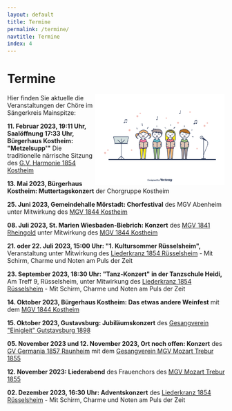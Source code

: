 ```yaml
---
layout: default
title: Termine
permalink: /termine/
navtitle: Termine
index: 4
---
```

# Termine
<img style="width: 300px; float: right;" alt="Chor" src="/Saengerkreis/choir4.svg">

Hier finden Sie aktuelle die Veranstaltungen der Chöre im Sängerkreis Mainspitze:

**11. Februar 2023, 19:11 Uhr, Saalöffnung 17:33 Uhr, Bürgerhaus Kostheim: "Metzelsupp'"** Die traditionelle närrische Sitzung des [G.V. Harmonie 1854 Kostheim](http://gv-harmonie-1854.de/)

**13. Mai 2023, Bürgerhaus Kostheim: Muttertagskonzert** der Chorgruppe Kostheim

**25. Juni 2023, Gemeindehalle Mörstadt: Chorfestival** des MGV Abenheim unter Mitwirkung des [MGV 1844 Kostheim](https://mgv1844.de/)

**08. Juli 2023, St. Marien Wiesbaden-Biebrich: Konzert** des [MGV 1841 Rheingold](https://www.mgv-1841-rheingold.de/index.php) unter Mitwirkung des [MGV 1844 Kostheim](https://mgv1844.de/)

**21. oder 22. Juli 2023, 15:00 Uhr: "1. Kultursommer Rüsselsheim",** Veranstaltung unter Mitwirkung des [Liederkranz 1854 Rüsselsheim](https://liederkranz1854.de/) - Mit Schirm, Charme und Noten am Puls der Zeit

**23. September 2023, 18:30 Uhr: "Tanz-Konzert" in der Tanzschule Heidi,** Am Treff 9, Rüsselsheim, unter Mitwirkung des [Liederkranz 1854 Rüsselsheim](https://liederkranz1854.de/) - Mit Schirm, Charme und Noten am Puls der Zeit

**14. Oktober 2023, Bürgerhaus Kostheim: Das etwas andere Weinfest** mit dem [MGV 1844 Kostheim](https://mgv1844.de/)

**15. Oktober 2023, Gustavsburg: Jubiläumskonzert** des [Gesangverein "Einigleit" Gutstavsburg 1898](https://www.facebook.com/people/Gesangverein-Einigkeit-1898-Gustavsburg-eV/100072045551855/?ref=page_internal)

**05. November 2023 und 12. November 2023, Ort noch offen: Konzert** des [GV Germania 1857 Raunheim](https://germania-raunheim.de/) mit dem [Gesangverein MGV Mozart Trebur 1855](https://www.mozart-trebur.de/)

**12. November 2023: Liederabend** des Frauenchors des [MGV Mozart Trebur 1855](https://www.mozart-trebur.de/index.php)

**02. Dezember 2023, 16:30 Uhr: Adventskonzert** des [Liederkranz 1854 Rüsselsheim](https://liederkranz1854.de/) - Mit Schirm, Charme und Noten am Puls der Zeit



 

<br><br><br><br><br><br><br><br><br><br><br>
